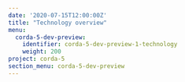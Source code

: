 ```yaml
---
date: '2020-07-15T12:00:00Z'
title: "Technology overview"
menu:
  corda-5-dev-preview:
    identifier: corda-5-dev-preview-1-technology
    weight: 200
project: corda-5
section_menu: corda-5-dev-preview
---
```

